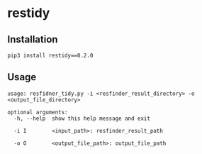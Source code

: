 # restidy


## Installation
```
pip3 install restidy==0.2.0
```


## Usage
```
usage: resfidner_tidy.py -i <resfinder_result_directory> -o <output_file_directory>

optional arguments:
  -h, --help  show this help message and exit

  -i I        <input_path>: resfinder_result_path

  -o O        <output_file_path>: output_file_path
```
